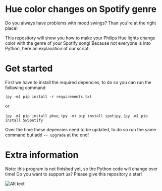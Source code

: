 # Hue color changes on Spotify genre

Do you always have problems with mood swings? Than you're at the right place!

This repository will show you how to make your Philips Hue lights change color with the genre of your Spotify song! Because not everyone is into Python, here an explanation of our script:

# Get started

First we have to install the required depencies, to do so you can run the following command:

```(py -m) pip install -r requirements.txt```

or

```(py -m) pip install phue```,
```(py -m) pip install spotipy```,
```(py -m) pip install SwSpotify```

Over the time these depencies need to be updated, to do so run the same command but add ```-- upgrade``` at the end!

# Extra information

Note: this program is not finished yet, so the Python code will change over time!
Do you want to support us? Please give this repository a star!

![Alt text](http://woutvos.nl/images/Hue-colors-on-Spotify-genre_logo.png)
